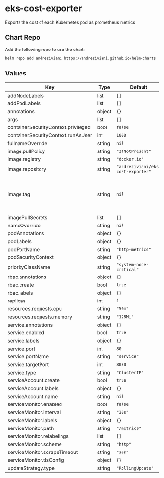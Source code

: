 # eks-cost-exporter

Exports the cost of each Kubernetes pod as prometheus metrics

## Chart Repo

Add the following repo to use the chart:

```console
helm repo add andreziviani https://andreziviani.github.io/helm-charts
```

## Values

| Key | Type | Default | Description |
|-----|------|---------|-------------|
| addNodeLabels | list | `[]` |  |
| addPodLabels | list | `[]` |  |
| annotations | object | `{}` |  |
| args | list | `[]` |  |
| containerSecurityContext.privileged | bool | `false` |  |
| containerSecurityContext.runAsUser | int | `1000` |  |
| fullnameOverride | string | `nil` |  |
| image.pullPolicy | string | `"IfNotPresent"` |  |
| image.registry | string | `"docker.io"` |  |
| image.repository | string | `"andreziviani/eks-cost-exporter"` |  |
| image.tag | string | `nil` | Overrides the image tag whose default is the chart's appVersion |
| imagePullSecrets | list | `[]` |  |
| nameOverride | string | `nil` |  |
| podAnnotations | object | `{}` |  |
| podLabels | object | `{}` |  |
| podPortName | string | `"http-metrics"` |  |
| podSecurityContext | object | `{}` |  |
| priorityClassName | string | `"system-node-critical"` |  |
| rbac.annotations | object | `{}` |  |
| rbac.create | bool | `true` |  |
| rbac.labels | object | `{}` |  |
| replicas | int | `1` |  |
| resources.requests.cpu | string | `"50m"` |  |
| resources.requests.memory | string | `"128Mi"` |  |
| service.annotations | object | `{}` |  |
| service.enabled | bool | `true` |  |
| service.labels | object | `{}` |  |
| service.port | int | `80` |  |
| service.portName | string | `"service"` |  |
| service.targetPort | int | `8080` |  |
| service.type | string | `"ClusterIP"` |  |
| serviceAccount.create | bool | `true` |  |
| serviceAccount.labels | object | `{}` |  |
| serviceAccount.name | string | `nil` |  |
| serviceMonitor.enabled | bool | `false` |  |
| serviceMonitor.interval | string | `"30s"` |  |
| serviceMonitor.labels | object | `{}` |  |
| serviceMonitor.path | string | `"/metrics"` |  |
| serviceMonitor.relabelings | list | `[]` |  |
| serviceMonitor.scheme | string | `"http"` |  |
| serviceMonitor.scrapeTimeout | string | `"30s"` |  |
| serviceMonitor.tlsConfig | object | `{}` |  |
| updateStrategy.type | string | `"RollingUpdate"` |  |
